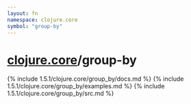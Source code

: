 ```yaml
---
layout: fn
namespace: clojure.core
symbol: "group-by"
---
```


# [clojure.core](../)/group-by

{% include 1.5.1/clojure.core/group_by/docs.md %}
{% include 1.5.1/clojure.core/group_by/examples.md %}
{% include 1.5.1/clojure.core/group_by/src.md %}

